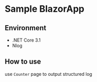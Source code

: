 # Sample BlazorApp

## Environment
- .NET Core 3.1
- Nlog

## How to use
use `Counter` page to output structured log